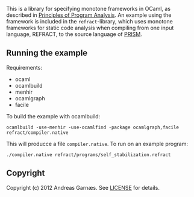 This is a library for specifying monotone frameworks in OCaml, as described in [Principles of Program Analysis](http://www2.imm.dtu.dk/~hrni/PPA/ppa.html). An example using the framework is included in the `refract`-library, which uses monotone frameworks for static code analysis when compiling from one input language, REFRACT, to the source language of [PRISM](http://www.prismmodelchecker.org/).

## Running the example

Requirements:
* ocaml
* ocamlbuild
* menhir
* ocamlgraph
* facile

To build the example with ocamlbuild:

    ocamlbuild -use-menhir -use-ocamlfind -package ocamlgraph,facile refract/compiler.native

This will producce a file `compiler.native`. To run on an example program:

    ./compiler.native refract/programs/self_stabilization.refract

## Copyright

Copyright (c) 2012 Andreas Garnæs. See [LICENSE](LICENSE) for details.
